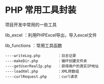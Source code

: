 # PHP 常用工具封装
项目开发中常用的一些工具



lib_excel	   ：利用PHPExcel导出，导入excel文件

lib_functions  ：常用工具函数

	----writeLog.php 		：日志记录
	----makeDir.php  		：循环创建文件夹
	----getUserRealIp.php   ：获得用户的真实IP地址
	----loadXml.php   		：XML转数组
	----curlRequest.php   	：curl请求

